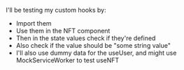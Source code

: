 I'll be testing my custom hooks by:
- Import them
- Use them in the NFT component
- Then in the state values check if they're defined
- Also check if the value should be "some string value"
- I'll also use dummy data for the useUser, and might use MockServiceWorker to test useNFT
